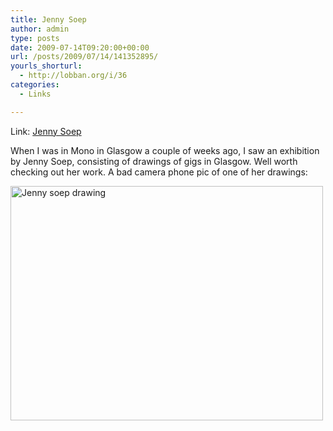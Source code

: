 ```yaml
---
title: Jenny Soep
author: admin
type: posts
date: 2009-07-14T09:20:00+00:00
url: /posts/2009/07/14/141352895/
yourls_shorturl:
  - http://lobban.org/i/36
categories:
  - Links

---
```

Link: [Jenny Soep][1]

When I was in Mono in Glasgow a couple of weeks ago, I saw an exhibition by Jenny Soep, consisting of drawings of gigs in Glasgow. Well worth checking out her work. A bad camera phone pic of one of her drawings:

[<img src="http://lobban.org/wp-content/uploads/2011/06/3719332257_6442f1e7a2.jpg" width="500" height="375" alt="Jenny soep drawing" />][2]

 [1]: http://www.jennysoep.blogspot.com/
 [2]: http://www.flickr.com/photos/nonimage/3719332257/ "Jenny soep drawing by nonimage, on Flickr"